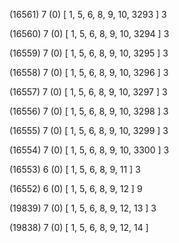 (16561) 7 (0) [ 1, 5, 6, 8, 9, 10, 3293 ] 3 


(16560) 7 (0) [ 1, 5, 6, 8, 9, 10, 3294 ] 3 


(16559) 7 (0) [ 1, 5, 6, 8, 9, 10, 3295 ] 3 


(16558) 7 (0) [ 1, 5, 6, 8, 9, 10, 3296 ] 3 


(16557) 7 (0) [ 1, 5, 6, 8, 9, 10, 3297 ] 3 


(16556) 7 (0) [ 1, 5, 6, 8, 9, 10, 3298 ] 3 


(16555) 7 (0) [ 1, 5, 6, 8, 9, 10, 3299 ] 3 


(16554) 7 (0) [ 1, 5, 6, 8, 9, 10, 3300 ] 3 


(16553) 6 (0) [ 1, 5, 6, 8, 9, 11 ] 3 


(16552) 6 (0) [ 1, 5, 6, 8, 9, 12 ] 9 


(19839) 7 (0) [ 1, 5, 6, 8, 9, 12, 13 ] 3 


(19838) 7 (0) [ 1, 5, 6, 8, 9, 12, 14 ]  

